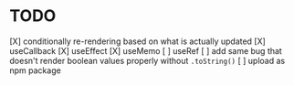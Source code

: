 # TODO

[X] conditionally re-rendering based on what is actually updated
[X] useCallback
[X] useEffect
[X] useMemo
[ ] useRef
[ ] add same bug that doesn't render boolean values properly without `.toString()`
[ ] upload as npm package
